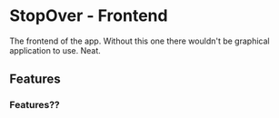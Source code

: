 # StopOver - Frontend

The frontend of the app. Without this one there wouldn't be graphical application to use. Neat.

## Features

### Features??